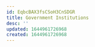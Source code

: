 ```yaml
---
id: EqbcBAX3fsCSoH3CnSDGR
title: Government Institutions
desc: ''
updated: 1644961726968
created: 1644961726968
---
```


